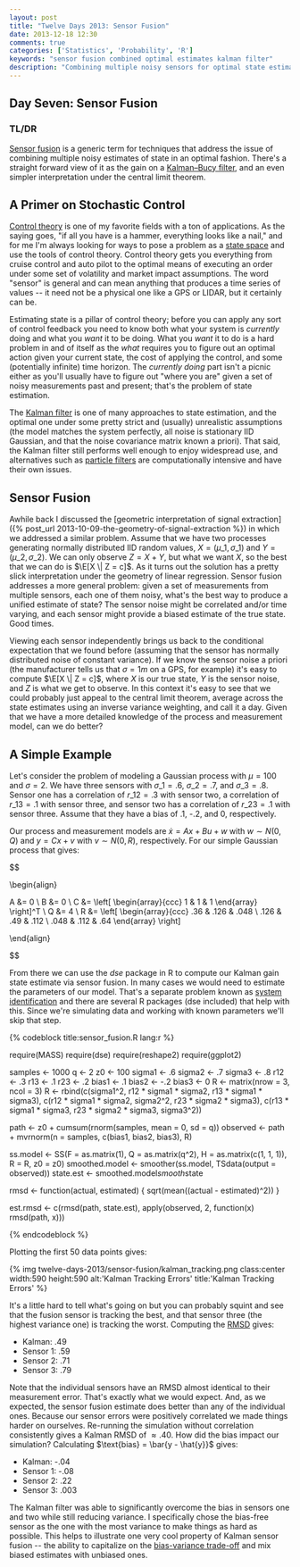 ```yaml
---
layout: post
title: "Twelve Days 2013: Sensor Fusion"
date: 2013-12-18 12:30
comments: true
categories: ['Statistics', 'Probability', 'R']
keywords: "sensor fusion combined optimal estimates kalman filter"
description: "Combining multiple noisy sensors for optimal state estimation."
---
```


## Day Seven: Sensor Fusion

### TL/DR

[Sensor fusion](http://en.wikipedia.org/wiki/Sensor_fusion) is a generic term for techniques that address the issue of combining multiple noisy estimates of state in an optimal fashion. There's a straight forward view of it as the gain on a [Kalman–Bucy filter](http://en.wikipedia.org/wiki/Kalman_filter), and an even simpler interpretation under the central limit theorem.

## A Primer on Stochastic Control

[Control theory](http://en.wikipedia.org/wiki/Control_theory) is one of my favorite fields with a ton of applications. As the saying goes, "if all you have is a hammer, everything looks like a nail," and for me I'm always looking for ways to pose a problem as a [state space](http://en.wikipedia.org/wiki/State_space_representation) and use the tools of control theory. Control theory gets you everything from cruise control and auto pilot to the optimal means of executing an order under some set of volatility and market impact assumptions. The word "sensor" is general and can mean anything that produces a time series of values -- it need not be a physical one like a GPS or LIDAR, but it certainly can be.

Estimating state is a pillar of control theory; before you can apply any sort of control feedback you need to know both what your system is *currently* doing and what you *want* it to be doing. What you *want* it to do is a hard problem in and of itself as the *what* requires you to figure out an optimal action given your current state, the cost of applying the control, and some (potentially infinite) time horizon. The *currently doing* part isn't a picnic either as you'll usually have to figure out "where you are" given a set of noisy measurements past and present; that's the problem of state estimation. 

The [Kalman filter](http://en.wikipedia.org/wiki/Kalman_filter) is one of many approaches to state estimation, and the optimal one under some pretty strict and (usually) unrealistic assumptions (the model matches the system perfectly, all noise is stationary IID Gaussian, and that the noise covariance matrix known a priori). That said, the Kalman filter still performs well enough to enjoy widespread use, and alternatives such as [particle filters](http://en.wikipedia.org/wiki/Particle_filters) are computationally intensive and have their own issues.

## Sensor Fusion

Awhile back I discussed the [geometric interpretation of signal extraction]({% post_url 2013-10-09-the-geometry-of-signal-extraction %}) in which we addressed a similar problem. Assume that we have two processes generating normally distributed IID random values, $X = (\mu\_1, \sigma\_1)$ and $Y = (\mu\_2, \sigma\_2)$. We can only observe $Z = X + Y$, but what we want $X$, so the best that we can do is $\E[X \| Z = c]$. As it turns out the solution has a pretty slick interpretation under the geometry of linear regression. Sensor fusion addresses a more general problem: given a set of measurements from multiple sensors, each one of them noisy, what's the best way to produce a unified estimate of state? The sensor noise might be correlated and/or time varying, and each sensor might provide a biased estimate of the true state. Good times.

Viewing each sensor independently brings us back to the conditional expectation that we found before (assuming that the sensor has normally distributed noise of constant variance). If we know the sensor noise a priori (the manufacturer tells us that $\sigma = 1m$ on a GPS, for example) it's easy to compute $\E[X \| Z = c]$, where $X$ is our true state, $Y$ is the sensor noise, and $Z$ is what we get to observe. In this context it's easy to see that we could probably just appeal to the central limit theorem, average across the state estimates using an inverse variance weighting, and call it a day. Given that we have a more detailed knowledge of the process and measurement model, can we do better?

## A Simple Example

Let's consider the problem of modeling a Gaussian process with $\mu = 100$ and $\sigma = 2$. We have three sensors with $\sigma\_1 = .6$, $\sigma\_2 = .7$, and $\sigma\_3 = .8$. Sensor one has a correlation of $r\_{12} = .3$ with sensor two, a correlation of $r\_{13} = .1$ with sensor three, and sensor two has a correlation of $r\_{23} = .1$ with sensor three. Assume that they have a bias of .1, -.2, and 0, respectively.

Our process and measurement models are $\dot{x} = Ax + Bu + w$ with $w \sim N(0, Q)$ and $y = Cx + v$ with $v \sim N(0, R)$, respectively. For our simple Gaussian process that gives:

$$

\begin{align}

A &= 0 \\
B &= 0 \\
C &= \left[ \begin{array}{ccc}
1 & 1 & 1
\end{array} \right]^T \\
Q &= 4 \\
R &= \left[ \begin{array}{ccc}
.36 & .126 & .048 \\
.126 & .49 & .112 \\
.048 & .112 & .64
\end{array} \right] 

\end{align}

$$

From there we can use the *dse* package in R to compute our Kalman gain state estimate via sensor fusion. In many cases we would need to estimate the parameters of our model. That's a separate problem known as [system identification](http://en.wikipedia.org/wiki/System_identification) and there are several R packages (dse included) that help with this. Since we're simulating data and working with known parameters we'll skip that step.

{% codeblock title:sensor_fusion.R lang:r %}

require(MASS)
require(dse)
require(reshape2)
require(ggplot2)

samples <- 1000
q <- 2
z0 <- 100
sigma1 <- .6
sigma2 <- .7
sigma3 <- .8
r12 <- .3
r13 <- .1
r23 <- .2
bias1 <- .1
bias2 <- -.2
bias3 <- 0
R <- matrix(nrow = 3, ncol = 3)
R <- rbind(c(sigma1^2, r12 * sigma1 * sigma2, r13 * sigma1 * sigma3), 
			c(r12 * sigma1 * sigma2, sigma2^2, r23 * sigma2 * sigma3), 
			c(r13 * sigma1 * sigma3, r23 * sigma2 * sigma3, sigma3^2))


path <- z0 + cumsum(rnorm(samples, mean = 0, sd = q))
observed <- path + mvrnorm(n = samples, c(bias1, bias2, bias3), R)

ss.model <- SS(F = as.matrix(1), Q = as.matrix(q^2), 
	H = as.matrix(c(1, 1, 1)), R = R, z0 = z0) 
smoothed.model <- smoother(ss.model, TSdata(output = observed))
state.est <- smoothed.model$smooth$state

rmsd <- function(actual, estimated) {
    sqrt(mean((actual - estimated)^2))
}

est.rmsd <- c(rmsd(path, state.est), 
	apply(observed, 2, function(x) rmsd(path, x)))

{% endcodeblock %}

Plotting the first 50 data points gives:

{% img twelve-days-2013/sensor-fusion/kalman_tracking.png class:center width:590 height:590 alt:'Kalman Tracking Errors' title:'Kalman Tracking Errors' %}

It's a little hard to tell what's going on but you can probably squint and see that the fusion sensor is tracking the best, and that sensor three (the highest variance one) is tracking the worst. Computing the [RMSD](http://en.wikipedia.org/wiki/Root-mean-square_deviation) gives:

+ Kalman: .49
+ Sensor 1: .59
+ Sensor 2: .71
+ Sensor 3: .79

Note that the individual sensors have an RMSD almost identical to their measurement error. That's exactly what we would expect. And, as we expected, the sensor fusion estimate does better than any of the individual ones. Because our sensor errors were positively correlated we made things harder on ourselves. Re-running the simulation without correlation consistently gives a Kalman RMSD of $\approx .40$. How did the bias impact our simulation? Calculating $\text{bias} = \bar{y - \hat{y}}$ gives:

+ Kalman: -.04
+ Sensor 1: -.08
+ Sensor 2: .22
+ Sensor 3: .003

The Kalman filter was able to significantly overcome the bias in sensors one and two while still reducing variance. I specifically chose the bias-free sensor as the one with the most variance to make things as hard as possible. This helps to illustrate one very cool property of Kalman sensor fusion -- the ability to capitalize on the [bias-variance trade-off](http://en.wikipedia.org/wiki/Bias-variance_dilemma) and mix biased estimates with unbiased ones.
